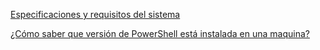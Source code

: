 [Especificaciones y requisitos del sistema](specifications.md)

[¿Cómo saber que versión de PowerShell está instalada en una maquina?](PSVersionTable.md)

